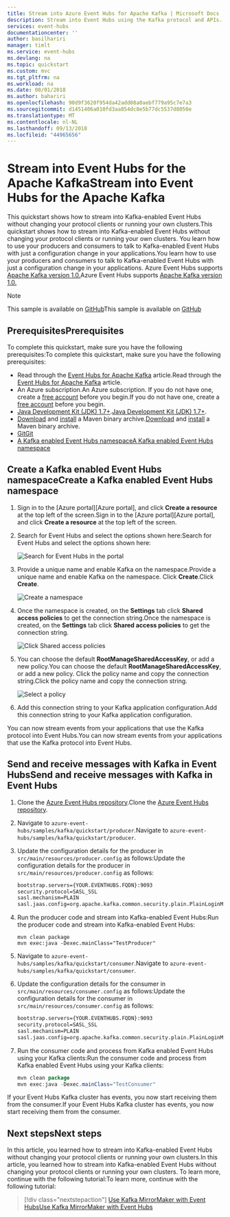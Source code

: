 ```yaml
---
title: Stream into Azure Event Hubs for Apache Kafka | Microsoft Docs
description: Stream into Event Hubs using the Kafka protocol and APIs.
services: event-hubs
documentationcenter: ''
author: basilhariri
manager: timlt
ms.service: event-hubs
ms.devlang: na
ms.topic: quickstart
ms.custom: mvc
ms.tgt_pltfrm: na
ms.workload: na
ms.date: 08/01/2018
ms.author: bahariri
ms.openlocfilehash: 90d9f3620f954da42add08a0aebf779a95c7e7a3
ms.sourcegitcommit: d1451406a010fd3aa854dc8e5b77dc5537d8050e
ms.translationtype: MT
ms.contentlocale: nl-NL
ms.lasthandoff: 09/13/2018
ms.locfileid: "44965656"
---
```

# <a name="stream-into-event-hubs-for-the-apache-kafka"></a><span data-ttu-id="8cc36-103">Stream into Event Hubs for the Apache Kafka</span><span class="sxs-lookup"><span data-stu-id="8cc36-103">Stream into Event Hubs for the Apache Kafka</span></span>
<span data-ttu-id="8cc36-104">This quickstart shows how to stream into Kafka-enabled Event Hubs without changing your protocol clients or running your own clusters.</span><span class="sxs-lookup"><span data-stu-id="8cc36-104">This quickstart shows how to stream into Kafka-enabled Event Hubs without changing your protocol clients or running your own clusters.</span></span> <span data-ttu-id="8cc36-105">You learn how to use your producers and consumers to talk to Kafka-enabled Event Hubs with just a configuration change in your applications.</span><span class="sxs-lookup"><span data-stu-id="8cc36-105">You learn how to use your producers and consumers to talk to Kafka-enabled Event Hubs with just a configuration change in your applications.</span></span> <span data-ttu-id="8cc36-106">Azure Event Hubs supports [Apache Kafka version 1.0.](https://kafka.apache.org/10/documentation.html)</span><span class="sxs-lookup"><span data-stu-id="8cc36-106">Azure Event Hubs supports [Apache Kafka version 1.0.](https://kafka.apache.org/10/documentation.html)</span></span>

> [!NOTE]
> <span data-ttu-id="8cc36-107">This sample is available on [GitHub](https://github.com/Azure/azure-event-hubs)</span><span class="sxs-lookup"><span data-stu-id="8cc36-107">This sample is available on [GitHub](https://github.com/Azure/azure-event-hubs)</span></span>

## <a name="prerequisites"></a><span data-ttu-id="8cc36-108">Prerequisites</span><span class="sxs-lookup"><span data-stu-id="8cc36-108">Prerequisites</span></span>

<span data-ttu-id="8cc36-109">To complete this quickstart, make sure you have the following prerequisites:</span><span class="sxs-lookup"><span data-stu-id="8cc36-109">To complete this quickstart, make sure you have the following prerequisites:</span></span>

* <span data-ttu-id="8cc36-110">Read through the [Event Hubs for Apache Kafka](event-hubs-for-kafka-ecosystem-overview.md) article.</span><span class="sxs-lookup"><span data-stu-id="8cc36-110">Read through the [Event Hubs for Apache Kafka](event-hubs-for-kafka-ecosystem-overview.md) article.</span></span>
* <span data-ttu-id="8cc36-111">An Azure subscription.</span><span class="sxs-lookup"><span data-stu-id="8cc36-111">An Azure subscription.</span></span> <span data-ttu-id="8cc36-112">If you do not have one, create a [free account](https://azure.microsoft.com/free/?ref=microsoft.com&utm_source=microsoft.com&utm_medium=docs&utm_campaign=visualstudio) before you begin.</span><span class="sxs-lookup"><span data-stu-id="8cc36-112">If you do not have one, create a [free account](https://azure.microsoft.com/free/?ref=microsoft.com&utm_source=microsoft.com&utm_medium=docs&utm_campaign=visualstudio) before you begin.</span></span>
* <span data-ttu-id="8cc36-113">[Java Development Kit (JDK) 1.7+](http://www.oracle.com/technetwork/java/javase/downloads/index.html).</span><span class="sxs-lookup"><span data-stu-id="8cc36-113">[Java Development Kit (JDK) 1.7+](http://www.oracle.com/technetwork/java/javase/downloads/index.html).</span></span>
* <span data-ttu-id="8cc36-114">[Download](http://maven.apache.org/download.cgi) and [install](http://maven.apache.org/install.html) a Maven binary archive.</span><span class="sxs-lookup"><span data-stu-id="8cc36-114">[Download](http://maven.apache.org/download.cgi) and [install](http://maven.apache.org/install.html) a Maven binary archive.</span></span>
* [<span data-ttu-id="8cc36-115">Git</span><span class="sxs-lookup"><span data-stu-id="8cc36-115">Git</span></span>](https://www.git-scm.com/)
* [<span data-ttu-id="8cc36-116">A Kafka enabled Event Hubs namespace</span><span class="sxs-lookup"><span data-stu-id="8cc36-116">A Kafka enabled Event Hubs namespace</span></span>](event-hubs-create.md)

## <a name="create-a-kafka-enabled-event-hubs-namespace"></a><span data-ttu-id="8cc36-117">Create a Kafka enabled Event Hubs namespace</span><span class="sxs-lookup"><span data-stu-id="8cc36-117">Create a Kafka enabled Event Hubs namespace</span></span>

1. <span data-ttu-id="8cc36-118">Sign in to the [Azure portal][Azure portal], and click **Create a resource** at the top left of the screen.</span><span class="sxs-lookup"><span data-stu-id="8cc36-118">Sign in to the [Azure portal][Azure portal], and click **Create a resource** at the top left of the screen.</span></span>

2. <span data-ttu-id="8cc36-119">Search for Event Hubs and select the options shown here:</span><span class="sxs-lookup"><span data-stu-id="8cc36-119">Search for Event Hubs and select the options shown here:</span></span>
    
    ![Search for Event Hubs in the portal](./media/event-hubs-create-kafka-enabled/event-hubs-create-event-hubs.png)
 
3. <span data-ttu-id="8cc36-121">Provide a unique name and enable Kafka on the namespace.</span><span class="sxs-lookup"><span data-stu-id="8cc36-121">Provide a unique name and enable Kafka on the namespace.</span></span> <span data-ttu-id="8cc36-122">Click **Create**.</span><span class="sxs-lookup"><span data-stu-id="8cc36-122">Click **Create**.</span></span>
    
    ![Create a namespace](./media/event-hubs-create-kafka-enabled/create-kafka-namespace.png)
 
4. <span data-ttu-id="8cc36-124">Once the namespace is created, on the **Settings** tab click **Shared access policies** to get the connection string.</span><span class="sxs-lookup"><span data-stu-id="8cc36-124">Once the namespace is created, on the **Settings** tab click **Shared access policies** to get the connection string.</span></span>

    ![Click Shared access policies](./media/event-hubs-create/create-event-hub7.png)

5. <span data-ttu-id="8cc36-126">You can choose the default **RootManageSharedAccessKey**, or add a new policy.</span><span class="sxs-lookup"><span data-stu-id="8cc36-126">You can choose the default **RootManageSharedAccessKey**, or add a new policy.</span></span> <span data-ttu-id="8cc36-127">Click the policy name and copy the connection string.</span><span class="sxs-lookup"><span data-stu-id="8cc36-127">Click the policy name and copy the connection string.</span></span> 
    
    ![Select a policy](./media/event-hubs-create/create-event-hub8.png)
 
6. <span data-ttu-id="8cc36-129">Add this connection string to your Kafka application configuration.</span><span class="sxs-lookup"><span data-stu-id="8cc36-129">Add this connection string to your Kafka application configuration.</span></span>

<span data-ttu-id="8cc36-130">You can now stream events from your applications that use the Kafka protocol into Event Hubs.</span><span class="sxs-lookup"><span data-stu-id="8cc36-130">You can now stream events from your applications that use the Kafka protocol into Event Hubs.</span></span>

## <a name="send-and-receive-messages-with-kafka-in-event-hubs"></a><span data-ttu-id="8cc36-131">Send and receive messages with Kafka in Event Hubs</span><span class="sxs-lookup"><span data-stu-id="8cc36-131">Send and receive messages with Kafka in Event Hubs</span></span>

1. <span data-ttu-id="8cc36-132">Clone the [Azure Event Hubs repository](https://github.com/Azure/azure-event-hubs).</span><span class="sxs-lookup"><span data-stu-id="8cc36-132">Clone the [Azure Event Hubs repository](https://github.com/Azure/azure-event-hubs).</span></span>

2. <span data-ttu-id="8cc36-133">Navigate to `azure-event-hubs/samples/kafka/quickstart/producer`.</span><span class="sxs-lookup"><span data-stu-id="8cc36-133">Navigate to `azure-event-hubs/samples/kafka/quickstart/producer`.</span></span>

3. <span data-ttu-id="8cc36-134">Update the configuration details for the producer in `src/main/resources/producer.config` as follows:</span><span class="sxs-lookup"><span data-stu-id="8cc36-134">Update the configuration details for the producer in `src/main/resources/producer.config` as follows:</span></span>

    ```xml
    bootstrap.servers={YOUR.EVENTHUBS.FQDN}:9093
    security.protocol=SASL_SSL
    sasl.mechanism=PLAIN
    sasl.jaas.config=org.apache.kafka.common.security.plain.PlainLoginModule required username="$ConnectionString" password="{YOUR.EVENTHUBS.CONNECTION.STRING}";
    ```
4. <span data-ttu-id="8cc36-135">Run the producer code and stream into Kafka-enabled Event Hubs:</span><span class="sxs-lookup"><span data-stu-id="8cc36-135">Run the producer code and stream into Kafka-enabled Event Hubs:</span></span>
   
    ```shell
    mvn clean package
    mvn exec:java -Dexec.mainClass="TestProducer"                                    
    ```
5. <span data-ttu-id="8cc36-136">Navigate to `azure-event-hubs/samples/kafka/quickstart/consumer`.</span><span class="sxs-lookup"><span data-stu-id="8cc36-136">Navigate to `azure-event-hubs/samples/kafka/quickstart/consumer`.</span></span>

6. <span data-ttu-id="8cc36-137">Update the configuration details for the consumer in `src/main/resources/consumer.config` as follows:</span><span class="sxs-lookup"><span data-stu-id="8cc36-137">Update the configuration details for the consumer in `src/main/resources/consumer.config` as follows:</span></span>
   
    ```xml
    bootstrap.servers={YOUR.EVENTHUBS.FQDN}:9093
    security.protocol=SASL_SSL
    sasl.mechanism=PLAIN
    sasl.jaas.config=org.apache.kafka.common.security.plain.PlainLoginModule required username="$ConnectionString" password="{YOUR.EVENTHUBS.CONNECTION.STRING}";
    ```

7. <span data-ttu-id="8cc36-138">Run the consumer code and process from Kafka enabled Event Hubs using your Kafka clients:</span><span class="sxs-lookup"><span data-stu-id="8cc36-138">Run the consumer code and process from Kafka enabled Event Hubs using your Kafka clients:</span></span>

    ```java
    mvn clean package
    mvn exec:java -Dexec.mainClass="TestConsumer"                                    
    ```

<span data-ttu-id="8cc36-139">If your Event Hubs Kafka cluster has events, you now start receiving them from the consumer.</span><span class="sxs-lookup"><span data-stu-id="8cc36-139">If your Event Hubs Kafka cluster has events, you now start receiving them from the consumer.</span></span>

## <a name="next-steps"></a><span data-ttu-id="8cc36-140">Next steps</span><span class="sxs-lookup"><span data-stu-id="8cc36-140">Next steps</span></span>
<span data-ttu-id="8cc36-141">In this article, you learned how to stream into Kafka-enabled Event Hubs without changing your protocol clients or running your own clusters.</span><span class="sxs-lookup"><span data-stu-id="8cc36-141">In this article, you learned how to stream into Kafka-enabled Event Hubs without changing your protocol clients or running your own clusters.</span></span> <span data-ttu-id="8cc36-142">To learn more, continue with the following tutorial:</span><span class="sxs-lookup"><span data-stu-id="8cc36-142">To learn more, continue with the following tutorial:</span></span>

> [!div class="nextstepaction"]
> [<span data-ttu-id="8cc36-143">Use Kafka MirrorMaker with Event Hubs</span><span class="sxs-lookup"><span data-stu-id="8cc36-143">Use Kafka MirrorMaker with Event Hubs</span></span>](event-hubs-kafka-mirror-maker-tutorial.md)
